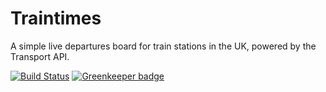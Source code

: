 # Traintimes
A simple live departures board for train stations in the UK, powered by the Transport API.

[![Build Status](https://travis-ci.org/MrFevs/traintimes.svg?branch=master)](https://travis-ci.org/MrFevs/traintimes)
[![Greenkeeper badge](https://badges.greenkeeper.io/MrFevs/traintimes.svg)](https://greenkeeper.io/)